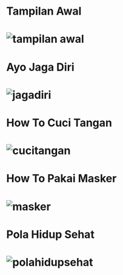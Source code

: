 # Tampilan Awal 
# ![tampilan awal](https://user-images.githubusercontent.com/63852448/89864785-c6063000-dbd6-11ea-9cf9-546561801662.jpeg)

# Ayo Jaga Diri
# ![jagadiri](https://user-images.githubusercontent.com/63852448/89864793-c9012080-dbd6-11ea-87a4-0f744eb71ed6.jpeg)

# How To Cuci Tangan
# ![cucitangan](https://user-images.githubusercontent.com/63852448/89864792-c9012080-dbd6-11ea-96f3-6db0827dabf4.jpeg)

# How To Pakai Masker
# ![masker](https://user-images.githubusercontent.com/63852448/89864791-c8688a00-dbd6-11ea-902e-19bf7aaaf5cd.jpeg)

# Pola Hidup Sehat
# ![polahidupsehat](https://user-images.githubusercontent.com/63852448/89864788-c7cff380-dbd6-11ea-8e7b-e81c972e64df.jpeg)
